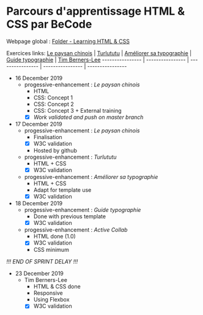 # Parcours d'apprentissage HTML & CSS par BeCode

Webpage global : [Folder - Learning HTML & CSS](https://j-pard.github.io/learning-html-css/)  

Exercices links:
[Le paysan chinois](https://github.com/j-pard/learning-html-css/tree/master/progressive-enhancement/le-paysan-chinois) | [Turlututu](https://github.com/j-pard/learning-html-css/tree/master/progressive-enhancement/turlututu) | [Améliorer sa typographie](https://github.com/j-pard/learning-html-css/tree/master/progressive-enhancement/doc-ameliorer-sa-typo) | [Guide typographie](https://github.com/j-pard/learning-html-css/tree/master/progressive-enhancement/doc-guide-typo) | [Tim Berners-Lee](https://github.com/j-pard/learning-html-css/tree/master/tim-berners-lee)
---------------- | ---------------- | ---------------- | ---------------- | ---------------- 

* 16 December 2019
  * progessive-enhancement : _Le paysan chinois_
    * HTML
    * CSS: Concept 1
    * CSS: Concept 2
    * CSS: Concept 3 + External training  
    * [x] _Work validated and push on master branch_

* 17 December 2019
  *  progessive-enhancement : _Le paysan chinois_
     *  Finalisation
     *  [x] W3C validation
     *  Hosted by github
  *  progessive-enhancement : _Turlututu_
     *  HTML + CSS
     *  [x] W3C validation
  *  progessive-enhancement : _Améliorer sa typographie_
     *  HTML + CSS
     *  Adapt for template use
     *  [x] W3C validation

* 18 December 2019
  * progessive-enhancement : _Guide typographie_
    * Done with previous template
    *  [x] W3C validation
  * progessive-enhancement : _Active Collab_
    * HTML done (1.0) 
    * [x] W3C validation
    * CSS minimum

_!!! END OF SPRINT DELAY !!!_

* 23 December 2019
  * Tim Berners-Lee
    * HTML & CSS done
    * Responsive 
    * Using Flexbox 
    * [x] W3C validation